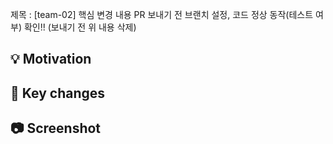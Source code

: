 제목 : [team-02] 핵심 변경 내용
PR 보내기 전 브랜치 설정, 코드 정상 동작(테스트 여부) 확인!!
(보내기 전 위 내용 삭제)

## 💡 Motivation



## 🔑 Key changes


## 📷 Screenshot
